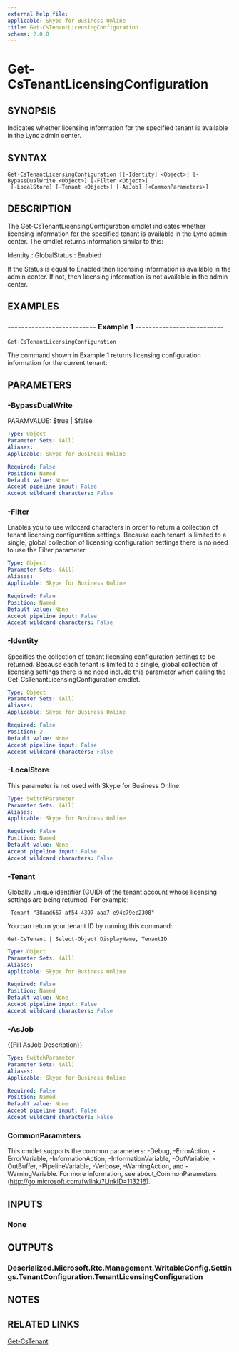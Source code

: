 ```yaml
---
external help file: 
applicable: Skype for Business Online
title: Get-CsTenantLicensingConfiguration
schema: 2.0.0
---
```


# Get-CsTenantLicensingConfiguration

## SYNOPSIS
Indicates whether licensing information for the specified tenant is available in the Lync admin center.

## SYNTAX

```
Get-CsTenantLicensingConfiguration [[-Identity] <Object>] [-BypassDualWrite <Object>] [-Filter <Object>]
 [-LocalStore] [-Tenant <Object>] [-AsJob] [<CommonParameters>]
```

## DESCRIPTION
The Get-CsTenantLicensingConfiguration cmdlet indicates whether licensing information for the specified tenant is available in the Lync admin center.
The cmdlet returns information similar to this:

Identity : GlobalStatus : Enabled

If the Status is equal to Enabled then licensing information is available in the admin center.
If not, then licensing information is not available in the admin center.

## EXAMPLES

### -------------------------- Example 1 --------------------------
```
Get-CsTenantLicensingConfiguration
```

The command shown in Example 1 returns licensing configuration information for the current tenant:


## PARAMETERS

### -BypassDualWrite
PARAMVALUE: $true | $false

```yaml
Type: Object
Parameter Sets: (All)
Aliases: 
Applicable: Skype for Business Online

Required: False
Position: Named
Default value: None
Accept pipeline input: False
Accept wildcard characters: False
```

### -Filter
Enables you to use wildcard characters in order to return a collection of tenant licensing configuration settings.
Because each tenant is limited to a single, global collection of licensing configuration settings there is no need to use the Filter parameter.

```yaml
Type: Object
Parameter Sets: (All)
Aliases: 
Applicable: Skype for Business Online

Required: False
Position: Named
Default value: None
Accept pipeline input: False
Accept wildcard characters: False
```

### -Identity
Specifies the collection of tenant licensing configuration settings to be returned.
Because each tenant is limited to a single, global collection of licensing settings there is no need include this parameter when calling the Get-CsTenantLicensingConfiguration cmdlet.

```yaml
Type: Object
Parameter Sets: (All)
Aliases: 
Applicable: Skype for Business Online

Required: False
Position: 2
Default value: None
Accept pipeline input: False
Accept wildcard characters: False
```

### -LocalStore
This parameter is not used with Skype for Business Online.

```yaml
Type: SwitchParameter
Parameter Sets: (All)
Aliases: 
Applicable: Skype for Business Online

Required: False
Position: Named
Default value: None
Accept pipeline input: False
Accept wildcard characters: False
```

### -Tenant
Globally unique identifier (GUID) of the tenant account whose licensing settings are being returned.
For example:

`-Tenant "38aad667-af54-4397-aaa7-e94c79ec2308"`

You can return your tenant ID by running this command:

`Get-CsTenant | Select-Object DisplayName, TenantID`

```yaml
Type: Object
Parameter Sets: (All)
Aliases: 
Applicable: Skype for Business Online

Required: False
Position: Named
Default value: None
Accept pipeline input: False
Accept wildcard characters: False
```

### -AsJob
{{Fill AsJob Description}}

```yaml
Type: SwitchParameter
Parameter Sets: (All)
Aliases: 
Applicable: Skype for Business Online

Required: False
Position: Named
Default value: None
Accept pipeline input: False
Accept wildcard characters: False
```

### CommonParameters
This cmdlet supports the common parameters: -Debug, -ErrorAction, -ErrorVariable, -InformationAction, -InformationVariable, -OutVariable, -OutBuffer, -PipelineVariable, -Verbose, -WarningAction, and -WarningVariable. For more information, see about_CommonParameters (http://go.microsoft.com/fwlink/?LinkID=113216).

## INPUTS

### None


## OUTPUTS

### Deserialized.Microsoft.Rtc.Management.WritableConfig.Settings.TenantConfiguration.TenantLicensingConfiguration


## NOTES


## RELATED LINKS

[Get-CsTenant](Get-CsTenant.md)
